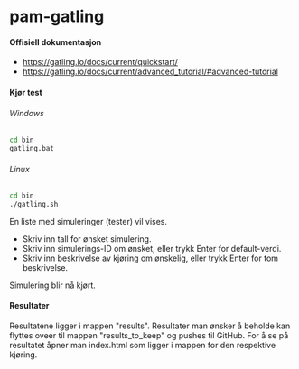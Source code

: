 # pam-gatling

#### Offisiell dokumentasjon
- https://gatling.io/docs/current/quickstart/
- https://gatling.io/docs/current/advanced_tutorial/#advanced-tutorial

#### Kjør test
###### Windows
```sh
cd bin
gatling.bat
```
###### Linux
```sh
cd bin
./gatling.sh
```
En liste med simuleringer (tester) vil vises.
- Skriv inn tall for ønsket simulering.
- Skriv inn simulerings-ID om ønsket, eller trykk Enter for default-verdi.
- Skriv inn beskrivelse av kjøring om ønskelig, eller trykk Enter for tom beskrivelse.

Simulering blir nå kjørt.

#### Resultater
Resultatene ligger i mappen "results". Resultater man ønsker å beholde kan flyttes oveer til mappen "results_to_keep" og pushes til GitHub.
For å se på resultatet åpner man index.html som ligger i mappen for den respektive kjøring.  
